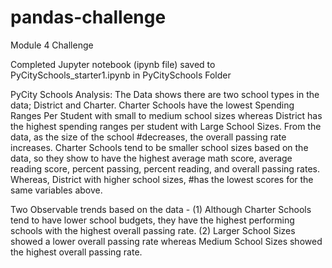 # pandas-challenge
Module 4 Challenge

Completed Jupyter notebook (ipynb file) saved to PyCitySchools_starter1.ipynb in PyCitySchools Folder

PyCity Schools Analysis:
The Data shows there are two school types in the data; District and Charter. Charter Schools have the lowest Spending Ranges Per Student with small to medium school sizes whereas District has the highest spending ranges per student with Large School Sizes. From the data, as the size of the school #decreases, the overall passing rate increases. Charter Schools tend to be smaller school sizes based on the data, so they show to have the highest average math score, average reading score, percent passing, percent reading, and overall passing rates. Whereas, District with higher school sizes, #has the lowest scores for the same variables above.

Two Observable trends based on the data -
(1) Although Charter Schools tend to have lower school budgets, they have the highest performing schools with the highest overall passing rate.
(2) Larger School Sizes showed a lower overall passing rate whereas Medium School Sizes showed the highest overall passing rate.